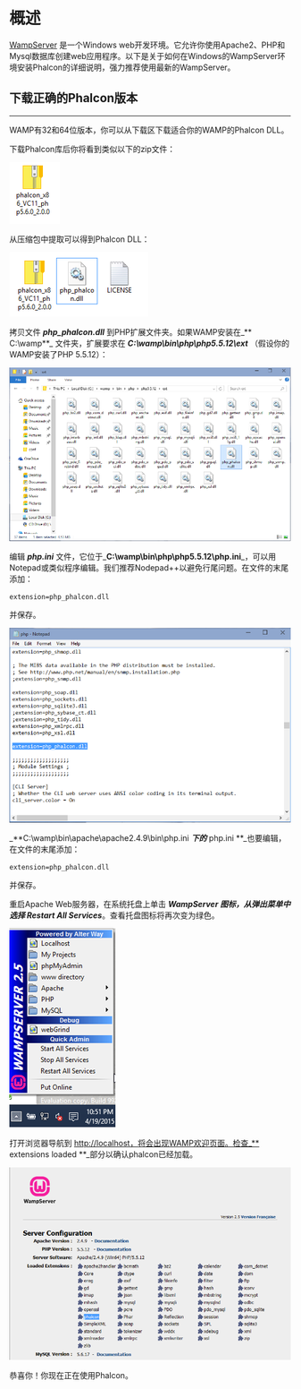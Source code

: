 # 概述

[WampServer](http://www.wampserver.com/en/) 是一个Windows web开发环境。它允许你使用Apache2、PHP和Mysql数据库创建web应用程序。以下是关于如何在Windows的WampServer环境安装Phalcon的详细说明，强力推荐使用最新的WampServer。

## 下载正确的Phalcon版本

---

WAMP有32和64位版本，你可以从下载区下载适合你的WAMP的Phalcon DLL。

下载Phalcon库后你将看到类似以下的zip文件：

![](/assets/import9.png)

从压缩包中提取可以得到Phalcon DLL：

![](/assets/import10.png)

拷贝文件 _**php\_phalcon.dll**_ 到PHP扩展文件夹。如果WAMP安装在_** C:\wamp**_ 文件夹，扩展要求在 _**C:\wamp\bin\php\php5.5.12\ext**_ （假设你的WAMP安装了PHP 5.5.12）：

![](/assets/import11.png)

编辑 _**php.ini**_ 文件，它位于_**C:\wamp\bin\php\php5.5.12\php.ini**_，可以用Notepad或类似程序编辑。我们推荐Nodepad++以避免行尾问题。在文件的末尾添加：

```
extension=php_phalcon.dll
```

并保存。

![](/assets/import12.png)

_**C:\wamp\bin\apache\apache2.4.9\bin\php.ini **_下的_** php.ini **_也要编辑，在文件的末尾添加：

```
extension=php_phalcon.dll
```

并保存。

重启Apache Web服务器，在系统托盘上单击 _**WampServer **_图标，从弹出菜单中选择_** Restart All Services**_。查看托盘图标将再次变为绿色。

![](/assets/import13.png)

打开浏览器导航到 [http://localhost，将会出现WAMP欢迎页面。检查\_\*\*](http://localhost，将会出现WAMP欢迎页面。检查_**) extensions loaded \*\*\_部分以确认phalcon已经加载。

![](/assets/import14.png)

恭喜你！你现在正在使用Phalcon。

